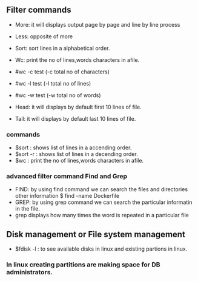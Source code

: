 ## Filter commands
* More: it will displays output page by page and line by line process
* Less: opposite of more
* Sort: sort lines in a alphabetical order.
* Wc: print the no of lines,words characters in afile.

*    #wc -c test (-c total no of characters)
*    #wc -l test (-l total no of lines)
*    #wc -w test (-w total no of words)

* Head: it will displays by default first 10 lines of file.
* Tail: it will displays by default last 10 lines of file.

### commands

* $sort <filename>: shows list of lines in a accending order.
* $sort -r <filename>: shows list of lines in a decending order.
* $wc <filename>: print the no of lines,words characters in afile.

### advanced filter command Find and Grep
* FIND: by using find command we can search the files and directories            other information 
       $ find -name Dockerfile
* GREP: by using grep command we can search the particular informatin            in the file.
* grep displays how many times the word is repeated in a particular file

## Disk management or File system management
 
 * $fdisk -l : to see available disks in linux and existing partions in                linux.

 ### In linux creating partitions are making space for DB administrators.
